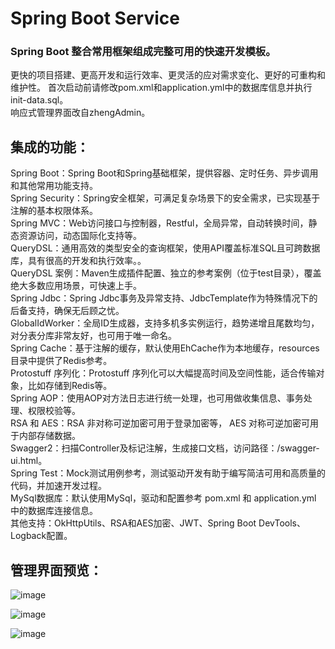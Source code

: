 # Spring Boot Service
### Spring Boot 整合常用框架组成完整可用的快速开发模板。
更快的项目搭建、更高开发和运行效率、更灵活的应对需求变化、更好的可重构和维护性。 
首次启动前请修改pom.xml和application.yml中的数据库信息并执行init-data.sql。  
响应式管理界面改自zhengAdmin。  

## 集成的功能：
Spring Boot：Spring Boot和Spring基础框架，提供容器、定时任务、异步调用和其他常用功能支持。  
Spring Security：Spring安全框架，可满足复杂场景下的安全需求，已实现基于注解的基本权限体系。  
Spring MVC：Web访问接口与控制器，Restful，全局异常，自动转换时间，静态资源访问，动态国际化支持等。  
QueryDSL：通用高效的类型安全的查询框架，使用API覆盖标准SQL且可跨数据库，具有很高的开发和执行效率。。  
QueryDSL 案例：Maven生成插件配置、独立的参考案例（位于test目录），覆盖绝大多数应用场景，可快速上手。  
Spring Jdbc：Spring Jdbc事务及异常支持、JdbcTemplate作为特殊情况下的后备支持，确保无后顾之忧。  
GlobalIdWorker：全局ID生成器，支持多机多实例运行，趋势递增且尾数均匀，对分表分库非常友好，也可用于唯一命名。  
Spring Cache：基于注解的缓存，默认使用EhCache作为本地缓存，resources目录中提供了Redis参考。  
Protostuff 序列化：Protostuff 序列化可以大幅提高时间及空间性能，适合传输对象，比如存储到Redis等。  
Spring AOP：使用AOP对方法日志进行统一处理，也可用做收集信息、事务处理、权限校验等。  
RSA 和 AES：RSA 非对称可逆加密可用于登录加密等， AES 对称可逆加密可用于内部存储数据。  
Swagger2：扫描Controller及标记注解，生成接口文档，访问路径：/swagger-ui.html。  
Spring Test：Mock测试用例参考，测试驱动开发有助于编写简洁可用和高质量的代码，并加速开发过程。  
MySql数据库：默认使用MySql，驱动和配置参考 pom.xml 和 application.yml 中的数据库连接信息。  
其他支持：OkHttpUtils、RSA和AES加密、JWT、Spring Boot DevTools、Logback配置。

## 管理界面预览：
![image](https://github.com/ewingtsai/spring-boot-service/raw/master/screens/home-blue.png)  
  
![image](https://github.com/ewingtsai/spring-boot-service/raw/master/screens/home-green.png)  
  
![image](https://github.com/ewingtsai/spring-boot-service/raw/master/screens/home-pink.png)  
